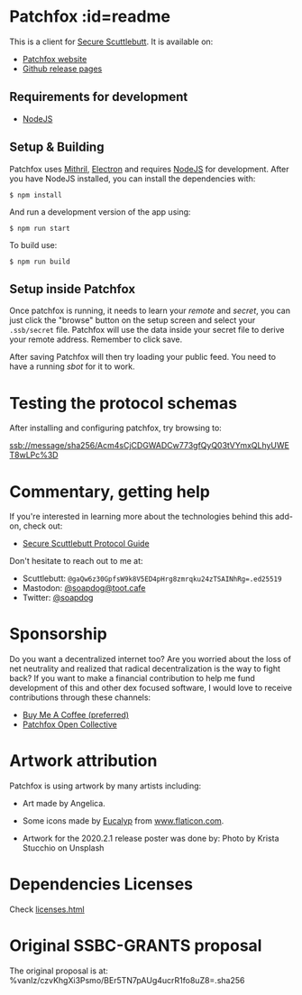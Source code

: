 # Patchfox :id=readme
This is a client for [Secure Scuttlebutt](http://scuttlebutt.nz). It is available on:

* [Patchfox website](https://patchfox.org)
* [Github release pages](https://github.com/soapdog/patchfox/releases)

## Requirements for development

* [NodeJS](https://nodejs.org)

## Setup & Building

Patchfox uses [Mithril](https://mithril.js.org), [Electron](https://electronjs.org) and requires [NodeJS](https://nodejs.org) for development. After you have NodeJS installed, you can install the dependencies with:

```
$ npm install
```

And run a development version of the app using:

```
$ npm run start
```

To build use:

```
$ npm run build
```

## Setup inside Patchfox

Once patchfox is running, it needs to learn your _remote_ and _secret_, you can just click the "browse" button on the setup screen and select your `.ssb/secret` file. Patchfox will use the data inside your secret file to derive your remote address. Remember to click save. 

After saving Patchfox will then try loading your public feed. You need to have a running _sbot_ for it to work.

# Testing the protocol schemas

After installing and configuring patchfox, try browsing to:

[ssb://message/sha256/Acm4sCjCDGWADCw773gfQyQ03tVYmxQLhyUWET8wLPc%3D](ssb://message/sha256/Acm4sCjCDGWADCw773gfQyQ03tVYmxQLhyUWET8wLPc%3D)

# Commentary, getting help

If you're interested in learning more about the technologies behind this add-on, check out:

* [Secure Scuttlebutt Protocol Guide](https://ssbc.github.io/scuttlebutt-protocol-guide/)

Don't hesitate to reach out to me at:

* Scuttlebutt: `@gaQw6z30GpfsW9k8V5ED4pHrg8zmrqku24zTSAINhRg=.ed25519`
* Mastodon: [@soapdog@toot.cafe](https://toot.cafe/@soapdog)
* Twitter: [@soapdog](http://twitter.com/soapdog/)

# Sponsorship

Do you want a decentralized internet too? Are you worried about the loss of net neutrality and realized that radical decentralization is the way to fight back? If you want to make a financial contribution to help me fund development of this and other dex focused software, I would love to receive contributions through these channels:

* [Buy Me A Coffee (preferred)](https://ko-fi.com/andreshouldbewriting)
* [Patchfox Open Collective](https://opencollective.com/patchfox)

# Artwork attribution

Patchfox is using artwork by many artists including:

* Art made by Angelica. 

* Some icons made by <a href="https://www.flaticon.com/authors/eucalyp" title="Eucalyp">Eucalyp</a> from <a href="https://www.flaticon.com/" title="Flaticon">www.flaticon.com</a>.

* Artwork for the 2020.2.1 release poster was done by: Photo by Krista Stucchio on Unsplash

# Dependencies Licenses

Check [licenses.html](licenses.html)

# Original SSBC-GRANTS proposal

The original proposal is at: %vanIz/czvKhgXi3Psmo/BEr5TN7pAUg4ucrR1fo8uZ8=.sha256
